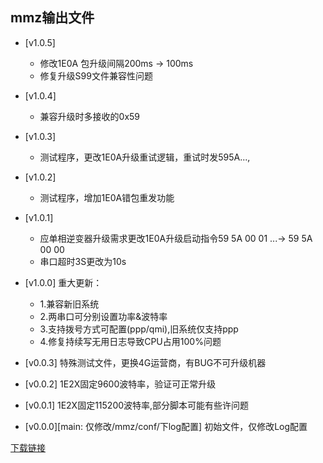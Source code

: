 ## mmz输出文件
* [v1.0.5]
    * 修改1E0A 包升级间隔200ms -> 100ms
    * 修复升级S99文件兼容性问题
* [v1.0.4]
    * 兼容升级时多接收的0x59
* [v1.0.3]
    * 测试程序，更改1E0A升级重试逻辑，重试时发595A...,

* [v1.0.2]
    * 测试程序，增加1E0A错包重发功能

* [v1.0.1]
    * 应单相逆变器升级需求更改1E0A升级启动指令59 5A 00 01 ...-> 59 5A 00 00 
    * 串口超时3S更改为10s
* [v1.0.0]
    重大更新：
    * 1.兼容新旧系统
    * 2.两串口可分别设置功率&波特率
    * 3.支持拨号方式可配置(ppp/qmi),旧系统仅支持ppp
    * 4.修复持续写无用日志导致CPU占用100%问题
    
* [v0.0.3]
    特殊测试文件，更换4G运营商，有BUG不可升级机器

* [v0.0.2]
    1E2X固定9600波特率，验证可正常升级

* [v0.0.1]
    1E2X固定115200波特率,部分脚本可能有些许问题

* [v0.0.0][main: 仅修改/mmz/conf/下log配置]
    初始文件，仅修改Log配置

[下载链接](https://github.com/lyct-01/mmz2out/releases)